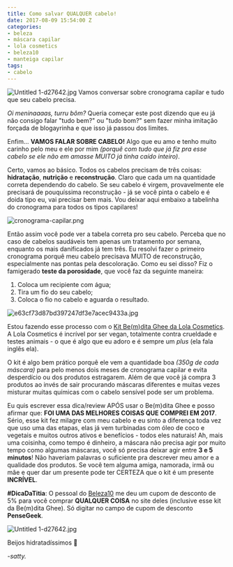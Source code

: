 ```yaml
---
title: Como salvar QUALQUER cabelo!
date: 2017-08-09 15:54:00 Z
categories:
- beleza
- máscara capilar
- lola cosmetics
- beleza10
- manteiga capilar
tags:
- cabelo
---
```


![Untitled 1-d27642.jpg](/uploads/Untitled%201-d27642.jpg)
Vamos conversar sobre cronograma capilar e tudo que seu cabelo precisa.

*Oi meninaaaas, turru bôm?* Queria começar este post dizendo que eu já não consigo falar "tudo bem?" ou "tudo bom?" sem fazer minha imitação forçada de blogayrinha e que isso já passou dos limites.

Enfim... **VAMOS FALAR SOBRE CABELO!** Algo que eu amo e tenho muito carinho pelo meu e ele por mim *(porquê com tudo que já fiz pra esse cabelo se ele não em amasse MUITO já tinha caído inteiro)*.

Certo, vamos ao básico. Todos os cabelos precisam de três coisas: **hidratação**, **nutrição** e **reconstrução**. Claro que cada um na quantidade correta dependendo do cabelo. Se seu cabelo é virgem, provavelmente ele precisará de pouquíssima reconstrução - já se você pinta o cabelo e é doida tipo eu, vai precisar bem mais. Vou deixar aqui embaixo a tabelinha do cronograma para todos os tipos capilares!

![cronograma-capilar.png](/uploads/cronograma-capilar.png)

Então assim você pode ver a tabela correta pro seu cabelo. Perceba que no caso de cabelos saudáveis tem apenas um tratamento por semana, enquanto os mais danificados já tem três. Eu resolvi fazer o primeiro cronograma porquê meu cabelo precisava MUITO de reconstrução, especialmente nas pontas pela descoloração. Como eu sei disso? Fiz o famigerado **teste da porosidade**, que você faz da seguinte maneira: 

1. Coloca um recipiente com água;
2. Tira um fio do seu cabelo;
3. Coloca o fio no cabelo e aguarda o resultado.

![e63cf73d87bd397247df3e7acec9433a.jpg](/uploads/e63cf73d87bd397247df3e7acec9433a.jpg)

Estou fazendo esse processo com o [Kit Be(m)dita Ghee da Lola Cosmetics](https://www.beleza10.com.br/cronograma-capilar-bemdita-ghee-lola-cosmetics). A Lola Cosmetics é incrível por ser vegan, totalmente contra crueldade e testes animais - o que é algo que eu adoro e é sempre um *plus* (ela fala inglês ela). 

O kit é algo bem prático porquê ele vem a quantidade boa *(350g de cada máscara)* para pelo menos dois meses de cronograma capilar e evita desperdício ou dos produtos estragarem. Além de que você já compra 3 produtos ao invés de sair procurando máscaras diferentes e muitas vezes misturar muitas químicas com o cabelo sensível pode ser um problema. 

Eu quis escrever essa dica/review APÓS usar o Be(m)dita Ghee e posso afirmar que: **FOI UMA DAS MELHORES COISAS QUE COMPREI EM 2017**. Sério, esse kit fez milagre com meu cabelo e eu sinto a diferença toda vez que uso uma das etapas, elas já vem turbinadas com óleo de coco e vegetais e muitos outros ativos e benefícios - todos eles naturais! Ah, mais uma coisinha, como tempo é dinheiro, a máscara não precisa agir por muito tempo como algumas máscaras, você só precisa deixar agir entre **3 e 5 minutos**! Não haveriam palavras o suficiente pra descrever meu amor e a qualidade dos produtos. Se você tem alguma amiga, namorada, irmã ou mãe e quer dar um presente pode ter CERTEZA que o kit é um presente **INCRÍVEL**.

**#DicaDaTitia**: O pessoal do [Beleza10](https://www.beleza10.com.br/) me deu um cupom de desconto de 5% para você comprar **QUALQUER COISA** no site deles (inclusive esse kit da Be(m)dita Ghee). Só digitar no campo de cupom de desconto **PenseGeek**. 

![Untitled 1-d27642.jpg](/uploads/Untitled%201-d27642.jpg)

Beijos hidratadíssimos 💋

*-satty.*